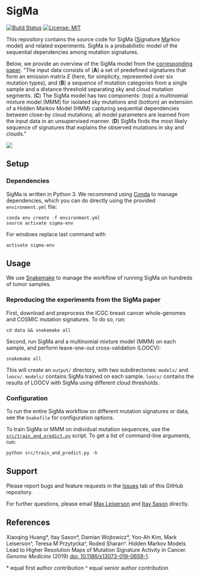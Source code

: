 # SigMa

[![Build Status](https://travis-ci.com/lrgr/sigma.svg?branch=master)](https://travis-ci.org/lrgr/sigma)
[![License: MIT](https://img.shields.io/badge/License-MIT-yellow.svg)](https://opensource.org/licenses/MIT)

This repository contains the source code for SigMa (<u>Sig</u>nature <u>Ma</u>rkov model) and related experiments. SigMa is a probabilistic model of the sequential dependencies among mutation signatures.

Below, we provide an overview of the SigMa model from the [corresponding paper](https://github.com/lrgr/sigma#references). "The input data consists of (**A**) a set of predefined signatures that form
an emission matrix _E_ (here, for simplicity, represented over six mutation types), and (**B**) a sequence of mutation
categories from a single sample and a distance threshold separating sky and cloud mutation segments. (**C**) The SigMa
model has two components: (top) a multinomial mixture model (MMM) for isolated sky mutations and (bottom) an
extension of a Hidden Markov Model (HMM) capturing sequential dependencies between close-by cloud mutations;
all model parameters are learned from the input data in an unsupervised manner. (**D**) SigMa finds the most likely
sequence of signatures that explains the observed mutations in sky and clouds."

<img src='https://github.com/lrgr/sigma/raw/master/src/assets/SigMa-overview.jpg'>

## Setup

### Dependencies
SigMa is written in Python 3. We recommend using [Conda](https://conda.io/docs/) to manage dependencies, which you can do directly using the provided `environment.yml` file:

    conda env create -f environment.yml
    source activate sigma-env

For windows replace last command with

    activate sigma-env

## Usage

We use [Snakemake](https://snakemake.readthedocs.io/en/stable/index.html) to manage the workflow of running SigMa on hundreds of tumor samples.

### Reproducing the experiments from the SigMa paper

First, download and preprocess the ICGC breast cancer whole-genomes and COSMIC mutation signatures. To do so, run:

    cd data && snakemake all

Second, run SigMa and a multinomial mixture model (MMM) on each sample, and perform leave-one-out cross-validation (LOOCV):

    snakemake all

This will create an `output/` directory, with two subdirectories: `models/` and `loocv/`. `models/` contains SigMa trained on each sample. `loocv/` contains the results of LOOCV with SigMa using different cloud thresholds.


### Configuration

To run the entire SigMa workflow on different mutation signatures or data, see the `Snakefile` for configuration options.

To train SigMa or MMM on individual mutation sequences, use the [`src/train_and_predict.py`](https://github.com/lrgr/sigma/blob/master/src/train_and_predict.py) script. To get a list of command-line arguments, run:

    python src/train_and_predict.py -h

## Support

Please report bugs and feature requests in the [Issues](https://github.com/lrgr/sigma/issues) tab of this GitHub repository.

For further questions, please email [Max Leiserson](mailto:mdml@cs.umd.edu) and [Itay Sason](itaysason@mail.tau.ac.il
) directly.

## References

Xiaoqing Huang*, Itay Sason*, Damian Wojtowicz*, Yoo-Ah Kim, Mark Leiserson^, Teresa M Przytycka^, Roded Sharan^. Hidden Markov Models Lead to Higher Resolution Maps of Mutation Signature Activity in Cancer. _Genome Medicine_ (2019) [doi: 10.1186/s13073-019-0659-1](https://doi.org/10.1186/s13073-019-0659-1).

\* equal first author contribution
^ equal senior author contribution
